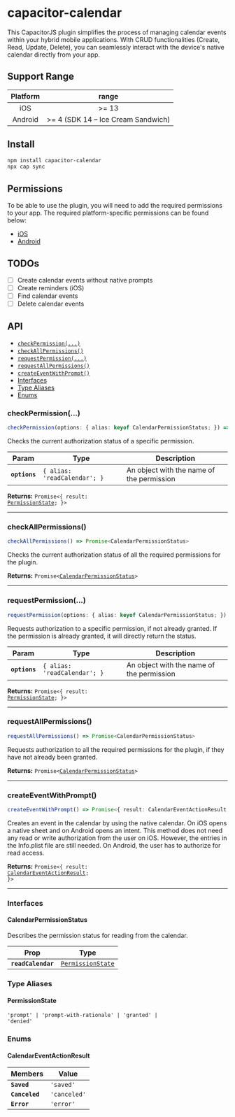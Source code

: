 # capacitor-calendar

This CapacitorJS plugin simplifies the process of managing calendar events within your hybrid mobile applications. 
With CRUD functionalities (Create, Read, Update, Delete), you can seamlessly interact with the device's native 
calendar directly from your app.

## Support Range

|  Platform  |                range                |
|:----------:|:-----------------------------------:|
|    iOS     |               \>= 13                |
|  Android   | \>= 4 (SDK 14 – Ice Cream Sandwich) |

## Install

```bash
npm install capacitor-calendar
npx cap sync
```

## Permissions

To be able to use the plugin, you will need to add the required permissions to your app. The required platform-specific 
permissions can be found below:

* [iOS](./ios/PERMISSIONS.md)
* [Android](./android/PERMISSIONS.md)

## TODOs

- [ ] Create calendar events without native prompts
- [ ] Create reminders (iOS)
- [ ] Find calendar events
- [ ] Delete calendar events

## API

<docgen-index>

* [`checkPermission(...)`](#checkpermission)
* [`checkAllPermissions()`](#checkallpermissions)
* [`requestPermission(...)`](#requestpermission)
* [`requestAllPermissions()`](#requestallpermissions)
* [`createEventWithPrompt()`](#createeventwithprompt)
* [Interfaces](#interfaces)
* [Type Aliases](#type-aliases)
* [Enums](#enums)

</docgen-index>

<docgen-api>
<!--Update the source file JSDoc comments and rerun docgen to update the docs below-->

### checkPermission(...)

```typescript
checkPermission(options: { alias: keyof CalendarPermissionStatus; }) => Promise<{ result: PermissionState; }>
```

Checks the current authorization status of a specific permission.

| Param         | Type                                    | Description                               |
| ------------- | --------------------------------------- | ----------------------------------------- |
| **`options`** | <code>{ alias: 'readCalendar'; }</code> | An object with the name of the permission |

**Returns:** <code>Promise&lt;{ result: <a href="#permissionstate">PermissionState</a>; }&gt;</code>

--------------------


### checkAllPermissions()

```typescript
checkAllPermissions() => Promise<CalendarPermissionStatus>
```

Checks the current authorization status of all the required permissions for the plugin.

**Returns:** <code>Promise&lt;<a href="#calendarpermissionstatus">CalendarPermissionStatus</a>&gt;</code>

--------------------


### requestPermission(...)

```typescript
requestPermission(options: { alias: keyof CalendarPermissionStatus; }) => Promise<{ result: PermissionState; }>
```

Requests authorization to a specific permission, if not already granted.
If the permission is already granted, it will directly return the status.

| Param         | Type                                    | Description                               |
| ------------- | --------------------------------------- | ----------------------------------------- |
| **`options`** | <code>{ alias: 'readCalendar'; }</code> | An object with the name of the permission |

**Returns:** <code>Promise&lt;{ result: <a href="#permissionstate">PermissionState</a>; }&gt;</code>

--------------------


### requestAllPermissions()

```typescript
requestAllPermissions() => Promise<CalendarPermissionStatus>
```

Requests authorization to all the required permissions for the plugin, if they have not already been granted.

**Returns:** <code>Promise&lt;<a href="#calendarpermissionstatus">CalendarPermissionStatus</a>&gt;</code>

--------------------


### createEventWithPrompt()

```typescript
createEventWithPrompt() => Promise<{ result: CalendarEventActionResult; }>
```

Creates an event in the calendar by using the native calendar.
On iOS opens a native sheet and on Android opens an intent.
This method does not need any read or write authorization from the user on iOS. However, the entries in the Info.plist file are still needed.
On Android, the user has to authorize for read access.

**Returns:** <code>Promise&lt;{ result: <a href="#calendareventactionresult">CalendarEventActionResult</a>; }&gt;</code>

--------------------


### Interfaces


#### CalendarPermissionStatus

Describes the permission status for reading from the calendar.

| Prop               | Type                                                        |
| ------------------ | ----------------------------------------------------------- |
| **`readCalendar`** | <code><a href="#permissionstate">PermissionState</a></code> |


### Type Aliases


#### PermissionState

<code>'prompt' | 'prompt-with-rationale' | 'granted' | 'denied'</code>


### Enums


#### CalendarEventActionResult

| Members        | Value                   |
| -------------- | ----------------------- |
| **`Saved`**    | <code>'saved'</code>    |
| **`Canceled`** | <code>'canceled'</code> |
| **`Error`**    | <code>'error'</code>    |

</docgen-api>
